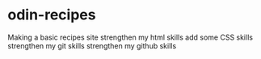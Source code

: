 # odin-recipes
Making a basic recipes site
strengthen my html skills
add some CSS skills
strengthen my git skills
strengthen my github skills